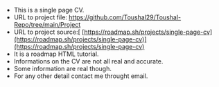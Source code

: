 - This is a single page CV.
- URL to project file: https://github.com/Toushal29/Toushal-Repo/tree/main/Project
- URL to project source:[ [https://roadmap.sh/projects/single-page-cv](https://roadmap.sh/projects/single-page-cv)](https://roadmap.sh/projects/single-page-cv)
- It is a roadmap HTML tutorial.
- Informations on the CV are not all real and accurate.
- Some information are  real though.
- For any other detail contact me throught email.

